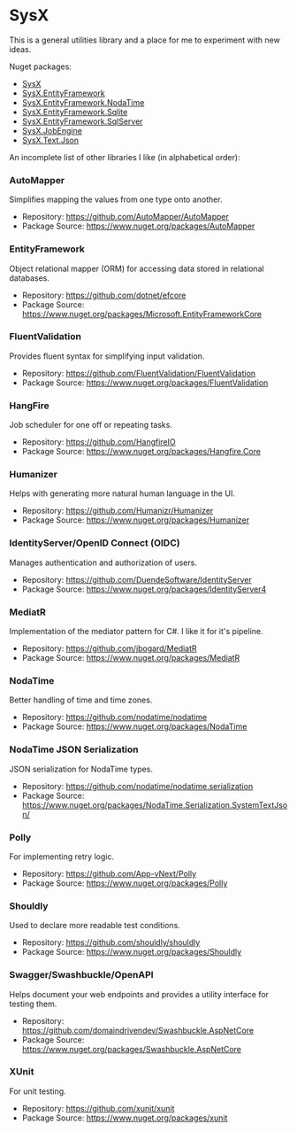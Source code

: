 
# SysX
This is a general utilities library and a place for me to experiment with new ideas.

Nuget packages:
- [SysX](https://www.nuget.org/packages/SysX/)
- [SysX.EntityFramework](https://www.nuget.org/packages/SysX.EntityFramework/)
- [SysX.EntityFramework.NodaTime](https://www.nuget.org/packages/SysX.EntityFramework.NodaTime/)
- [SysX.EntityFramework.Sqlite](https://www.nuget.org/packages/SysX.EntityFramework.Sqlite/)
- [SysX.EntityFramework.SqlServer](https://www.nuget.org/packages/SysX.EntityFramework.SqlServer/)
- [SysX.JobEngine](https://www.nuget.org/packages/SysX.JobEngine/)
- [SysX.Text.Json](https://www.nuget.org/packages/SysX.Text.Json/)

An incomplete list of other libraries I like (in alphabetical order):

### AutoMapper
Simplifies mapping the values from one type onto another.
- Repository: https://github.com/AutoMapper/AutoMapper
- Package Source: https://www.nuget.org/packages/AutoMapper

### EntityFramework
Object relational mapper (ORM) for accessing data stored in relational databases.
- Repository: https://github.com/dotnet/efcore
- Package Source: https://www.nuget.org/packages/Microsoft.EntityFrameworkCore

### FluentValidation
Provides fluent syntax for simplifying input validation.
- Repository: https://github.com/FluentValidation/FluentValidation
- Package Source: https://www.nuget.org/packages/FluentValidation

### HangFire
Job scheduler for one off or repeating tasks.
- Repository: https://github.com/HangfireIO
- Package Source: https://www.nuget.org/packages/Hangfire.Core

### Humanizer
Helps with generating more natural human language in the UI.
- Repository: https://github.com/Humanizr/Humanizer
- Package Source: https://www.nuget.org/packages/Humanizer

### IdentityServer/OpenID Connect (OIDC)
Manages authentication and authorization of users.
- Repository: https://github.com/DuendeSoftware/IdentityServer
- Package Source: https://www.nuget.org/packages/IdentityServer4

### MediatR
Implementation of the mediator pattern for C#. I like it for it's pipeline.
- Repository: https://github.com/jbogard/MediatR
- Package Source: https://www.nuget.org/packages/MediatR

### NodaTime
Better handling of time and time zones.
- Repository: https://github.com/nodatime/nodatime
- Package Source: https://www.nuget.org/packages/NodaTime

### NodaTime JSON Serialization
JSON serialization for NodaTime types.
- Repository: https://github.com/nodatime/nodatime.serialization
- Package Source: https://www.nuget.org/packages/NodaTime.Serialization.SystemTextJson/

### Polly
For implementing retry logic.
- Repository: https://github.com/App-vNext/Polly
- Package Source: https://www.nuget.org/packages/Polly

### Shouldly
Used to declare more readable test conditions.
- Repository: https://github.com/shouldly/shouldly
- Package Source: https://www.nuget.org/packages/Shouldly

### Swagger/Swashbuckle/OpenAPI
Helps document your web endpoints and provides a utility interface for testing them.
- Repository: https://github.com/domaindrivendev/Swashbuckle.AspNetCore
- Package Source: https://www.nuget.org/packages/Swashbuckle.AspNetCore

### XUnit
For unit testing.
- Repository: https://github.com/xunit/xunit
- Package Source: https://www.nuget.org/packages/xunit
